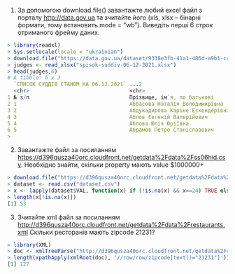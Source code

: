 1. За допомогою download.file() завантажте любий excel файл з порталу http://data.gov.ua та зчитайте його (xls, xlsx – бінарні формати, тому встановить mode = “wb”). Виведіть перші 6 строк отриманого фрейму даних.

```r
> library(readxl)
> Sys.setlocale(locale = "ukrainian")
> download.file("https://data.gov.ua/dataset/9338e3fb-41a1-486d-a9b1-c49a0a4f7e4a/resource/2049f091-1940-4867-a213-4aa286bb4178/download/spisok-suddiv-06-12-2021.xlsx", "spisok-suddiv-06-12-2021.xlsx", mode = "wb")
> judges <- read_xlsx("spisok-suddiv-06-12-2021.xlsx")
> head(judges,6)
# A tibble: 6 x 3
  `СПИСОК СУДДІВ СТАНОМ НА 06.12.2021` ...2                             ...3
  <chr>                                <chr>                            <chr>
1 № з/п                                Прізвище, ім`я, по батькові      Найменування суду, до якого особу призначено
2 1                                    Аббасова Наталія Володимирівна   Шевченківський районний суд міста Києва
3 2                                    Абдукадирова Каріне Ескендерівна Донецький окружний адміністративний суд
4 3                                    Аблов Євгеній Валерійович        Окружний адміністративний суд міста Києва
5 4                                    Аблова Юлія Юріївна              Комінтернівський районний суд Одеської області
6 5                                    Абрамов Петро Станіславович      Полтавський апеляційний суд
>
```

2. Завантажте файл за посиланням https://d396qusza40orc.cloudfront.net/getdata%2Fdata%2Fss06hid.csv. Необхідно знайти, скільки property мають value $1000000+

```r
> download.file("https://d396qusza40orc.cloudfront.net/getdata%2Fdata%2Fss06hid.csv", destfile = "dataset.csv")
> dataset <- read.csv("dataset.csv")
> x <- lapply(dataset$VAL, function(x) if (!is.na(x) && x==24) TRUE else NA)
> length(x[!is.na(x)])
[1] 53
```

3. Зчитайте xml файл за посиланням http://d396qusza40orc.cloudfront.net/getdata%2Fdata%2Frestaurants.xml Скільки ресторанів мають zipcode 21231?

```r
> library(XML)
> doc <- xmlTreeParse("http://d396qusza40orc.cloudfront.net/getdata%2Fdata%2Frestaurants.xml", useInternal=TRUE)
> length(xpathApply(xmlRoot(doc), '//row/row/zipcode[text()="21231"]'))
[1] 127
```
